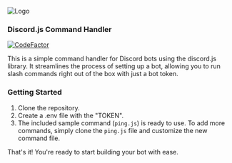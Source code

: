 ![Logo](./js.png?raw=true)

### Discord.js Command Handler

[![CodeFactor](https://www.codefactor.io/repository/github/s3tra/discord.js-command-handler/badge)](https://www.codefactor.io/repository/github/s3tra/discord.js-command-handler)

This is a simple command handler for Discord bots using the discord.js library. It streamlines the process of setting up a bot, allowing you to run slash commands right out of the box with just a bot token.

### Getting Started

1. Clone the repository.
2. Create a .env file with the "TOKEN".
3. The included sample command (`ping.js`) is ready to use. To add more commands, simply clone the `ping.js` file and customize the new command file.

That's it! You're ready to start building your bot with ease.
